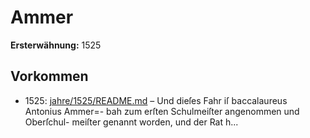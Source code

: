 # Ammer

**Ersterwähnung:** 1525

## Vorkommen
- 1525: [jahre/1525/README.md](../jahre/1525/README.md) – Und dieſes Fahr iſ baccalaureus Antonius Ammer=-
bah zum erſten Schulmeiſter angenommen und Oberſchul-
meiſter genannt worden, und der Rat h...
